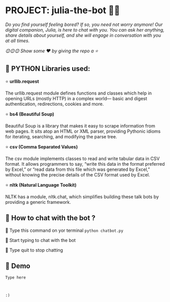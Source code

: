 # PROJECT: julia-the-bot 👸🏽

*Do you find yourself feeling bored? If so, you need not worry anymore! Our digital companion, Julia, is here to chat with you. You can ask her anything, share details about yourself, and she will engage in conversation with you at all times.*

*😊😊😊 Show some :heart: by giving the repo a ⭐*


## 💠 PYTHON Libraries used:

⭐ **urllib.request**

The urllib.request module defines functions and classes which help in opening URLs (mostly HTTP) in a complex world— basic and digest authentication, redirections, cookies and more.

⭐ **bs4 (Beautiful Soup)**

Beautiful Soup is a library that makes it easy to scrape information from web pages. It sits atop an HTML or XML parser, providing Pythonic idioms for iterating, searching, and modifying the parse tree.

⭐ **csv (Comma Separated Values)**

The csv module implements classes to read and write tabular data in CSV format. It allows programmers to say, “write this data in the format preferred by Excel,” or “read data from this file which was generated by Excel,” without knowing the precise details of the CSV format used by Excel.

⭐ **nltk (Natural Language Toolkit)** 

NLTK has a module, nltk.chat, which simplifies building these talk bots by providing a generic framework.
  

## 💠 How to chat with the bot ?

🌸 Type this command on yor terminal  `python chatbot.py`

🌸 Start typing to chat with the bot

🌸 Type quit to stop chatting 


## 💠 Demo

```
Type here



:)
```




